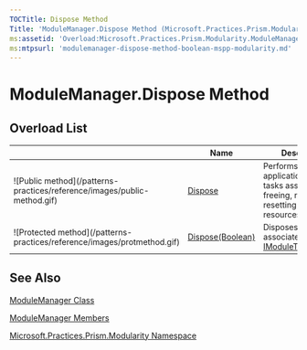 ```yaml
---
TOCTitle: Dispose Method
Title: 'ModuleManager.Dispose Method (Microsoft.Practices.Prism.Modularity)'
ms:assetid: 'Overload:Microsoft.Practices.Prism.Modularity.ModuleManager.Dispose'
ms:mtpsurl: 'modulemanager-dispose-method-boolean-mspp-modularity.md'
---
```



# ModuleManager.Dispose Method

## Overload List


<table>

<thead>
<tr class="header">
<th> </th>
<th>Name</th>
<th>Description</th>
</tr>
</thead>
<tbody>
<tr class="odd">
<td>![Public method](/patterns-practices/reference/images/public-method.gif)</td>
<td><a href="/patterns-practices/reference/modulemanager-dispose-method-mspp-modularity">Dispose</a></td>
<td><div class="summary">
Performs application-defined tasks associated with freeing, releasing, or resetting unmanaged resources.
</div></td>
</tr>
<tr class="even">
<td>![Protected method](/patterns-practices/reference/images/protmethod.gif)</td>
<td><a href="/patterns-practices/reference/modulemanager-dispose-method-boolean-mspp-modularity">Dispose(Boolean)</a></td>
<td><div class="summary">
Disposes the associated <a href="/patterns-practices/reference/imoduletypeloader-interface-mspp-modularity">IModuleTypeLoader</a>s.
</div></td>
</tr>
</tbody>
</table>

## See Also

[ModuleManager Class](/patterns-practices/reference/modulemanager-class-mspp-modularity)

[ModuleManager Members](/patterns-practices/reference/modulemanager-members-mspp-modularity)

[Microsoft.Practices.Prism.Modularity Namespace](/patterns-practices/reference/mspp-modularity-namespace)
